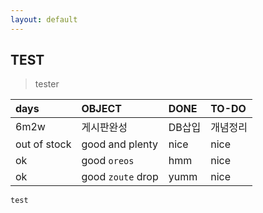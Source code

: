 ```yaml
---
layout: default
---
```


## TEST

>tester

| days        | OBJECT         | DONE | TO-DO  |
|:-------------|:------------------|:------|:------|
| 6m2w          | 게시판완성 | DB삽입  | 개념정리  |
| out of stock | good and plenty   | nice  | nice  |
| ok           | good `oreos`      | hmm   | nice  |
| ok           | good `zoute` drop | yumm  | nice  |


```
test
```


